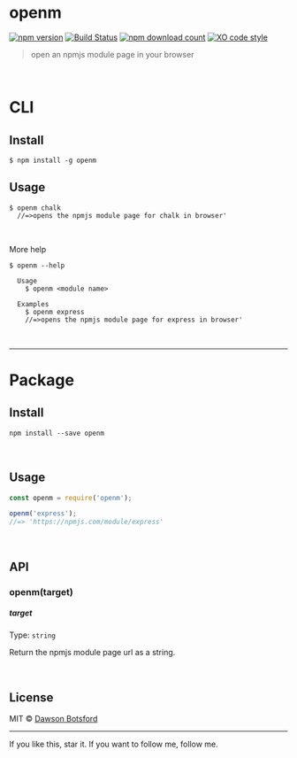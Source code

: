 # openm
[![npm version](https://img.shields.io/npm/v/openm.svg)](https://www.npmjs.com/package/openm)
[![Build Status](https://travis-ci.org/dawsonbotsford/openm.svg?branch=master)](https://travis-ci.org/dawsonbotsford/openm)
[![npm download count](http://img.shields.io/npm/dm/openm.svg?style=flat)](http://npmjs.org/openm)
[![XO code style](https://img.shields.io/badge/code_style-XO-5ed9c7.svg)](https://github.com/sindresorhus/xo)

> open an npmjs module page in your browser

<br>

# CLI

## Install
```
$ npm install -g openm
```

## Usage

```
$ openm chalk
  //=>opens the npmjs module page for chalk in browser'

```

<br>

More help
```
$ openm --help

  Usage  
    $ openm <module name>

  Examples  
    $ openm express
    //=>opens the npmjs module page for express in browser'
```

<br>

---
# Package

## Install
```
npm install --save openm
```

<br>

## Usage

```js
const openm = require('openm');

openm('express');
//=> 'https://npmjs.com/module/express'
```

<br>

## API

### openm(target)

##### target

Type: `string`

Return the npmjs module page url as a string.

<br>

## License

MIT © [Dawson Botsford](http://dawsonbotsford.com)


---
If you like this, star it. If you want to follow me, follow me.
